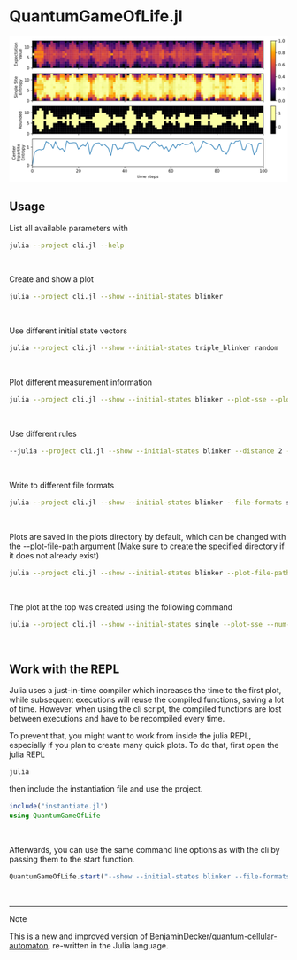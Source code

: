 # QuantumGameOfLife.jl
![](plots/plot.svg)

## Usage
List all available parameters with
```bash
julia --project cli.jl --help
```
<br/>

Create and show a plot
```bash
julia --project cli.jl --show --initial-states blinker
```
<br/>

Use different initial state vectors
```bash
julia --project cli.jl --show --initial-states triple_blinker random
```
<br/>

Plot different measurement information
```bash
julia --project cli.jl --show --initial-states blinker --plot-sse --plot-rounded --plot-cbe
```
<br/>

Use different rules
```bash
--julia --project cli.jl --show --initial-states blinker --distance 2 --activation-interval 2 4
```
<br/>

Write to different file formats
```bash
julia --project cli.jl --show --initial-states blinker --file-formats svg png pdf
```
<br/>

<!-- Plot the classical evolution and mps bond dimension
```bash
julia --project cli.jl --show --initial-states blinker --plot-classical --plot-bond-dims
```
<br/>

Try the TDVP algorithm (This can take a while)
```bash
julia --project cli.jl --show --initial-states blinker --algorithm 2tdvp --num-steps 1000 --plotting-frequency 10 --plot-bond-dims --num-cells 15
``` -->

Plots are saved in the plots directory by default, which can be changed with the --plot-file-path argument (Make sure to create the specified directory if it does not already exist)
```bash
julia --project cli.jl --show --initial-states blinker --plot-file-path plots2
```
<br/>

The plot at the top was created using the following command
```bash
julia --project cli.jl --show --initial-states single --plot-sse --num-steps 100 --num-cells 13 --plot-rounded --plot-cbe --file-formats svg
```
<br/>

## Work with the REPL
Julia uses a just-in-time compiler which increases the time to the first plot, while subsequent executions will reuse the compiled functions, saving a lot of time. However, when using the cli script, the compiled functions are lost between executions and have to be recompiled every time. 

To prevent that, you might want to work from inside the julia REPL, especially if you plan to create many quick plots.
To do that, first open the julia REPL
```bash
julia
```
then include the instantiation file and use the project.
```julia
include("instantiate.jl")
using QuantumGameOfLife
```
<br/>

Afterwards, you can use the same command line options as with the cli by passing them to the start function.
```julia
QuantumGameOfLife.start("--show --initial-states blinker --file-formats pdf jpg --plot-sse --plot-rounded")
```

<br/>

---
> [!NOTE]
> This is a new and improved version of [BenjaminDecker/quantum-cellular-automaton](https://github.com/BenjaminDecker/quantum-cellular-automaton), re-written in the Julia language.
